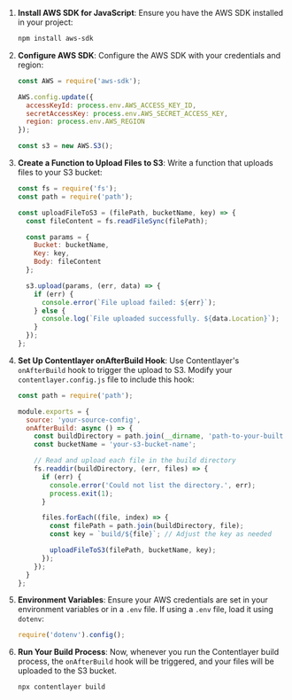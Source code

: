 1. **Install AWS SDK for JavaScript**:
   Ensure you have the AWS SDK installed in your project:

   ```bash
   npm install aws-sdk
   ```

2. **Configure AWS SDK**:
   Configure the AWS SDK with your credentials and region:

   ```javascript
   const AWS = require('aws-sdk');

   AWS.config.update({
     accessKeyId: process.env.AWS_ACCESS_KEY_ID,
     secretAccessKey: process.env.AWS_SECRET_ACCESS_KEY,
     region: process.env.AWS_REGION
   });

   const s3 = new AWS.S3();
   ```

3. **Create a Function to Upload Files to S3**:
   Write a function that uploads files to your S3 bucket:

   ```javascript
   const fs = require('fs');
   const path = require('path');

   const uploadFileToS3 = (filePath, bucketName, key) => {
     const fileContent = fs.readFileSync(filePath);

     const params = {
       Bucket: bucketName,
       Key: key,
       Body: fileContent
     };

     s3.upload(params, (err, data) => {
       if (err) {
         console.error(`File upload failed: ${err}`);
       } else {
         console.log(`File uploaded successfully. ${data.Location}`);
       }
     });
   };
   ```

4. **Set Up Contentlayer onAfterBuild Hook**:
   Use Contentlayer's `onAfterBuild` hook to trigger the upload to S3. Modify your `contentlayer.config.js` file to include this hook:

   ```javascript
   const path = require('path');

   module.exports = {
     source: 'your-source-config',
     onAfterBuild: async () => {
       const buildDirectory = path.join(__dirname, 'path-to-your-built-files');
       const bucketName = 'your-s3-bucket-name';

       // Read and upload each file in the build directory
       fs.readdir(buildDirectory, (err, files) => {
         if (err) {
           console.error('Could not list the directory.', err);
           process.exit(1);
         }

         files.forEach((file, index) => {
           const filePath = path.join(buildDirectory, file);
           const key = `build/${file}`; // Adjust the key as needed

           uploadFileToS3(filePath, bucketName, key);
         });
       });
     }
   };
   ```

5. **Environment Variables**:
   Ensure your AWS credentials are set in your environment variables or in a `.env` file. If using a `.env` file, load it using `dotenv`:

   ```javascript
   require('dotenv').config();
   ```

6. **Run Your Build Process**:
   Now, whenever you run the Contentlayer build process, the `onAfterBuild` hook will be triggered, and your files will be uploaded to the S3 bucket.

   ```bash
   npx contentlayer build
   ```


